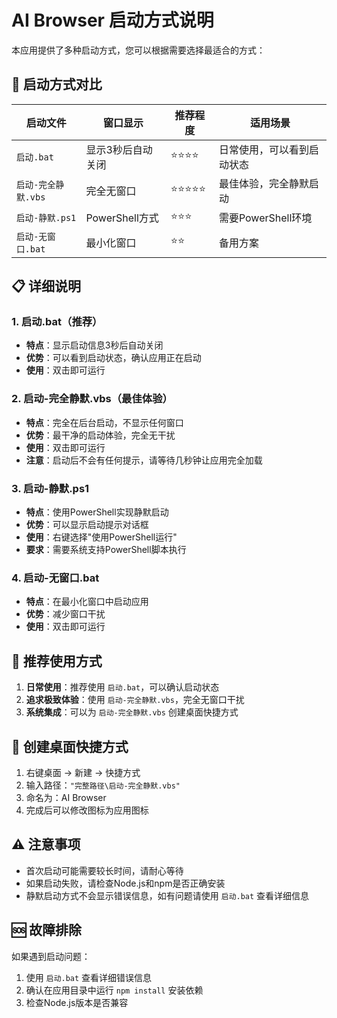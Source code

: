 # AI Browser 启动方式说明

本应用提供了多种启动方式，您可以根据需要选择最适合的方式：

## 🚀 启动方式对比

| 启动文件 | 窗口显示 | 推荐程度 | 适用场景 |
|---------|---------|---------|---------|
| `启动.bat` | 显示3秒后自动关闭 | ⭐⭐⭐⭐ | 日常使用，可以看到启动状态 |
| `启动-完全静默.vbs` | 完全无窗口 | ⭐⭐⭐⭐⭐ | 最佳体验，完全静默启动 |
| `启动-静默.ps1` | PowerShell方式 | ⭐⭐⭐ | 需要PowerShell环境 |
| `启动-无窗口.bat` | 最小化窗口 | ⭐⭐ | 备用方案 |

## 📋 详细说明

### 1. 启动.bat（推荐）
- **特点**：显示启动信息3秒后自动关闭
- **优势**：可以看到启动状态，确认应用正在启动
- **使用**：双击即可运行

### 2. 启动-完全静默.vbs（最佳体验）
- **特点**：完全在后台启动，不显示任何窗口
- **优势**：最干净的启动体验，完全无干扰
- **使用**：双击即可运行
- **注意**：启动后不会有任何提示，请等待几秒钟让应用完全加载

### 3. 启动-静默.ps1
- **特点**：使用PowerShell实现静默启动
- **优势**：可以显示启动提示对话框
- **使用**：右键选择"使用PowerShell运行"
- **要求**：需要系统支持PowerShell脚本执行

### 4. 启动-无窗口.bat
- **特点**：在最小化窗口中启动应用
- **优势**：减少窗口干扰
- **使用**：双击即可运行

## 🎯 推荐使用方式

1. **日常使用**：推荐使用 `启动.bat`，可以确认启动状态
2. **追求极致体验**：使用 `启动-完全静默.vbs`，完全无窗口干扰
3. **系统集成**：可以为 `启动-完全静默.vbs` 创建桌面快捷方式

## 🔧 创建桌面快捷方式

1. 右键桌面 → 新建 → 快捷方式
2. 输入路径：`"完整路径\启动-完全静默.vbs"`
3. 命名为：AI Browser
4. 完成后可以修改图标为应用图标

## ⚠️ 注意事项

- 首次启动可能需要较长时间，请耐心等待
- 如果启动失败，请检查Node.js和npm是否正确安装
- 静默启动方式不会显示错误信息，如有问题请使用 `启动.bat` 查看详细信息

## 🆘 故障排除

如果遇到启动问题：
1. 使用 `启动.bat` 查看详细错误信息
2. 确认在应用目录中运行 `npm install` 安装依赖
3. 检查Node.js版本是否兼容